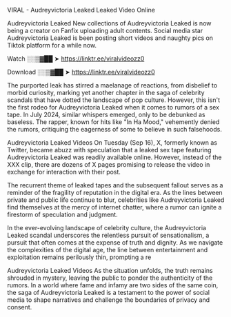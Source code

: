 VIRAL - Audreyvictoria Leaked Leaked Video Online

Audreyvictoria Leaked New collections of Audreyvictoria Leaked is now being a creator on Fanfix uploading adult contents. Social media star Audreyvictoria Leaked is been posting short videos and naughty pics on Tiktok platform for a while now.

Watch ░░▒▓██ ➤ https://linktr.ee/viralvideozz0

Download ░░▒▓██ ➤ https://linktr.ee/viralvideozz0

The purported leak has stirred a maelanage of reactions, from disbelief to morbid curiosity, marking yet another chapter in the saga of celebrity scandals that have dotted the landscape of pop culture. However, this isn't the first rodeo for Audreyvictoria Leaked when it comes to rumors of a sex tape. In July 2024, similar whispers emerged, only to be debunked as baseless. The rapper, known for hits like "In Ha Mood," vehemently denied the rumors, critiquing the eagerness of some to believe in such falsehoods.

Audreyvictoria Leaked Videos
On Tuesday (Sep 16), X, formerly known as Twitter, became abuzz with speculation that a leaked sex tape featuring Audreyvictoria Leaked was readily available online. However, instead of the XXX clip, there are dozens of X pages promising to release the video in exchange for interaction with their post.

The recurrent theme of leaked tapes and the subsequent fallout serves as a reminder of the fragility of reputation in the digital era. As the lines between private and public life continue to blur, celebrities like Audreyvictoria Leaked find themselves at the mercy of internet chatter, where a rumor can ignite a firestorm of speculation and judgment.

In the ever-evolving landscape of celebrity culture, the Audreyvictoria Leaked scandal underscores the relentless pursuit of sensationalism, a pursuit that often comes at the expense of truth and dignity. As we navigate the complexities of the digital age, the line between entertainment and exploitation remains perilously thin, prompting a re

Audreyvictoria Leaked Videos
As the situation unfolds, the truth remains shrouded in mystery, leaving the public to ponder the authenticity of the rumors. In a world where fame and infamy are two sides of the same coin, the saga of Audreyvictoria Leaked is a testament to the power of social media to shape narratives and challenge the boundaries of privacy and consent.